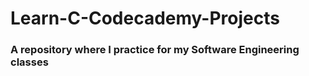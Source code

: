 # Learn-C-Codecademy-Projects
### A repository where I practice for my Software Engineering classes

